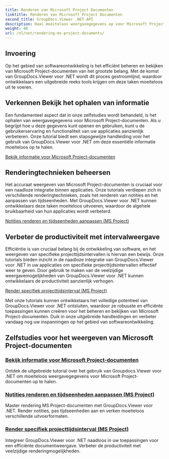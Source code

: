 ```yaml
---
title: Renderen van Microsoft Project Documenten
linktitle: Renderen van Microsoft Project Documenten
second_title: GroupDocs.Viewer .NET-API
description: Haal moeiteloos weergavegegevens op voor Microsoft Project-documenten met GroupDocs.Viewer voor .NET. Verbeter de productiviteit met veelzijdige renderingmogelijkheden.
weight: 40
url: /nl/net/rendering-ms-project-documents/
---
```

## Invoering

Op het gebied van softwareontwikkeling is het efficiënt beheren en bekijken van Microsoft Project-documenten van het grootste belang. Met de komst van GroupDocs.Viewer voor .NET wordt dit proces gestroomlijnd, waardoor ontwikkelaars een uitgebreide reeks tools krijgen om deze taken moeiteloos uit te voeren.

## Verkennen Bekijk het ophalen van informatie
Een fundamenteel aspect dat in onze zelfstudies wordt behandeld, is het ophalen van weergavegegevens voor Microsoft Project-documenten. Als u begrijpt hoe u deze gegevens kunt openen en gebruiken, kunt u de gebruikerservaring en functionaliteit van uw applicaties aanzienlijk verbeteren. Onze tutorial biedt een stapsgewijze handleiding voor het gebruik van GroupDocs.Viewer voor .NET om deze essentiële informatie moeiteloos op te halen.

[Bekijk informatie voor Microsoft Project-documenten](./get-view-info-ms-project/)

## Renderingtechnieken beheersen
Het accuraat weergeven van Microsoft Project-documenten is cruciaal voor een naadloze integratie binnen applicaties. Onze tutorials verdiepen zich in verschillende renderingtechnieken, zoals het renderen van notities en het aanpassen van tijdseenheden. Met GroupDocs.Viewer voor .NET kunnen ontwikkelaars deze taken moeiteloos uitvoeren, waardoor de algehele bruikbaarheid van hun applicaties wordt verbeterd.

[Notities renderen en tijdseenheden aanpassen (MS Project)](./render-notes-and-adjust-time-ms-project/)

## Verbeter de productiviteit met intervalweergave
Efficiëntie is van cruciaal belang bij de ontwikkeling van software, en het weergeven van specifieke projecttijdsintervallen is hiervan een bewijs. Onze tutorials bieden inzicht in de naadloze integratie van GroupDocs.Viewer voor .NET in uw applicaties om specifieke projecttijdsintervallen effectief weer te geven. Door gebruik te maken van de veelzijdige weergavemogelijkheden van GroupDocs.Viewer voor .NET kunnen ontwikkelaars de productiviteit aanzienlijk verhogen.

[Render specifiek projecttijdsinterval (MS Project)](./render-project-time-interval-ms-project/)

Met onze tutorials kunnen ontwikkelaars het volledige potentieel van GroupDocs.Viewer voor .NET ontsluiten, waardoor ze robuuste en efficiënte toepassingen kunnen creëren voor het beheren en bekijken van Microsoft Project-documenten. Duik in onze uitgebreide handleidingen en verbeter vandaag nog uw inspanningen op het gebied van softwareontwikkeling.
## Zelfstudies voor het weergeven van Microsoft Project-documenten
### [Bekijk informatie voor Microsoft Project-documenten](./get-view-info-ms-project/)
Ontdek de uitgebreide tutorial over het gebruik van Groupdocs.Viewer voor .NET om moeiteloos weergavegegevens voor Microsoft Project-documenten op te halen.
### [Notities renderen en tijdseenheden aanpassen (MS Project)](./render-notes-and-adjust-time-ms-project/)
Master rendering MS Project-documenten met GroupDocs.Viewer voor .NET. Render notities, pas tijdseenheden aan en verken moeiteloos verschillende uitvoerformaten.
### [Render specifiek projecttijdsinterval (MS Project)](./render-project-time-interval-ms-project/)
Integreer GroupDocs.Viewer voor .NET naadloos in uw toepassingen voor een efficiënte documentweergave. Verbeter de productiviteit met veelzijdige renderingmogelijkheden.